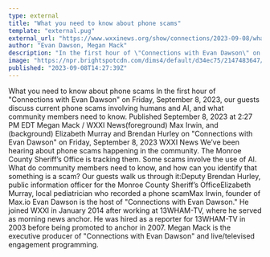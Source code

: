 ```yaml
---
type: external
title: "What you need to know about phone scams"
template: "external.pug"
external_url: "https://www.wxxinews.org/show/connections/2023-09-08/what-you-need-to-know-about-phone-scams"
author: "Evan Dawson, Megan Mack"
description: "In the first hour of \"Connections with Evan Dawson\" on Friday, September 8, 2023, our guests discuss current phone scams involving humans and AI, and what community members need to know."
image: "https://npr.brightspotcdn.com/dims4/default/d34ec75/2147483647/strip/true/crop/800x420+0+31/resize/1200x630!/quality/90/?url=http%3A%2F%2Fnpr-brightspot.s3.amazonaws.com%2F6e%2F05%2F62d8dbc74d3ab68aba6dc9e09bc0%2F5677df46-8a35-475b-9e0b-b7171bb85c90.jpg"
published: "2023-09-08T14:27:39Z"
---
```


What you need to know about phone scams
In the first hour of "Connections with Evan Dawson" on Friday, September 8, 2023, our guests discuss current phone scams involving humans and AI, and what community members need to know.
Published September 8, 2023 at 2:27 PM EDT
Megan Mack
/
WXXI News(foreground) Max Irwin, and (background) Elizabeth Murray and Brendan Hurley on "Connections with Evan Dawson" on Friday, September 8, 2023
WXXI News
We’ve been hearing about phone scams happening in the community. The Monroe County Sheriff’s Office is tracking them. Some scams involve the use of AI. What do community members need to know, and how can you identify that something is a scam? Our guests walk us through it:Deputy Brendan Hurley, public information officer for the Monroe County Sheriff’s OfficeElizabeth Murray, local pediatrician who recorded a phone scamMax Irwin, founder of Max.io
Evan Dawson is the host of "Connections with Evan Dawson." He joined WXXI in January 2014 after working at 13WHAM-TV, where he served as morning news anchor. He was hired as a reporter for 13WHAM-TV in 2003 before being promoted to anchor in 2007.
Megan Mack is the executive producer of "Connections with Evan Dawson" and live/televised engagement programming.
